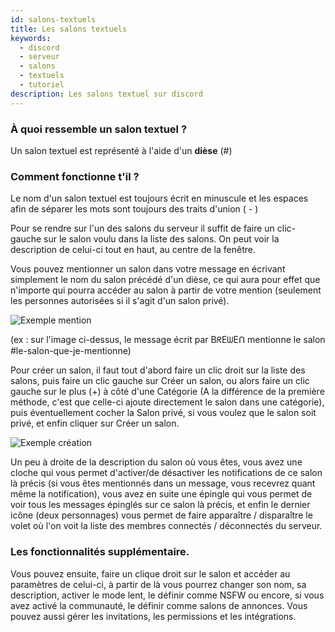 ```yaml
---
id: salons-textuels
title: Les salons textuels
keywords:
  - discord
  - serveur
  - salons
  - textuels
  - tutoriel
description: Les salons textuel sur discord
---
```

### À quoi ressemble un salon textuel ?

Un salon textuel est représenté à l'aide d'un **dièse** (#)

### Comment fonctionne t'il ?

Le nom d'un salon textuel est toujours écrit en minuscule et les espaces afin de séparer les mots sont toujours des traits d'union ( - )

Pour se rendre sur l'un des salons du serveur il suffit de faire un clic-gauche sur le salon voulu dans la liste des salons. On peut voir la description de celui-ci tout en haut, au centre de la fenêtre.

Vous pouvez mentionner un salon dans votre message en écrivant simplement le nom du salon précédé d'un dièse, ce qui aura pour effet que n'importe qui pourra accéder au salon à partir de votre mention (seulement les personnes autorisées si il s'agit d'un salon privé). 

![Exemple mention](https://media.discordapp.net/attachments/799991913821241355/799993035789434930/unknown.png)

(ex : sur l'image ci-dessus, le message écrit par BᖇEᗯEᑎ mentionne le salon #le-salon-que-je-mentionne)


Pour créer un salon, il faut tout d'abord faire un clic droit sur la liste des salons, puis faire un clic gauche sur Créer un salon, ou alors faire un clic gauche sur le plus (+) à côté d'une Catégorie (A la différence de la première méthode, c'est que celle-ci ajoute directement le salon dans une catégorie), puis éventuellement cocher la Salon privé, si vous voulez que le salon soit privé, et enfin cliquer sur Créer un salon.

![Exemple création](https://media.discordapp.net/attachments/799991913821241355/799994851470737438/unknown.png)

Un peu à droite de la description du salon où vous êtes, vous avez une cloche qui vous permet d'activer/de désactiver les notifications de ce salon là précis (si vous êtes mentionnés dans un message, vous recevrez quant même la notification), vous avez en suite une épingle qui vous permet de voir tous les messages épinglés sur ce salon là précis, et enfin le dernier icône (deux personnages) vous permet de faire apparaître / disparaître le volet où l'on voit la liste des membres connectés / déconnectés du serveur.

### Les fonctionnalités supplémentaire.

Vous pouvez ensuite, faire un clique droit sur le salon et accéder au paramètres de celui-ci, à partir de là vous pourrez changer son nom, sa description, activer le mode lent, le définir comme NSFW ou encore, si vous avez activé la communauté, le définir comme salons de annonces. Vous pouvez aussi gérer les invitations, les permissions et les intégrations.
